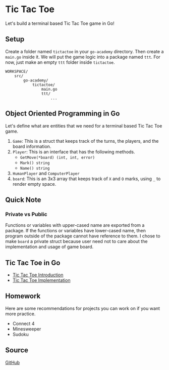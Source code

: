 # Tic Tac Toe

Let's build a terminal based Tic Tac Toe game in Go!

## Setup

Create a folder named `tictactoe` in your `go-academy` directory. Then create a `main.go` inside it.
We will put the game logic into a package named `ttt`. For now, just make an empty `ttt` folder
inside `tictactoe`.

```text
WORKSPACE/
    src/
        go-academy/
            tictactoe/
                main.go
                ttt/
                    ...
```

## Object Oriented Programming in Go

Let's define what are entities that we need for a terminal based Tic Tac Toe game.

1. `Game`: This is a struct that keeps track of the turns, the players, and the board information.
2. `Player`: This is an interface that has the following methods.
    * `GetMove(*board) (int, int, error)`
    * `Mark() string`
    * `Name() string`
3. `HumanPlayer` and `ComputerPlayer`
4. `board`: This is an 3x3 array that keeps track of `X` and `O` marks, using `_` to render empty space.

## Quick Note

### Private vs Public

Functions or variables with upper-cased name are exported from a package. If the functions or variables
have lower-cased name, then program outside of the package cannot have reference to them. I chose to
make `board` a private struct because user need not to care about the implementation and usage of
game board.

## Tic Tac Toe in Go

* [Tic Tac Toe Introduction](https://youtu.be/CqsfJw4HJyA)
* [Tic Tac Toe Implementation](https://youtu.be/EgpXNBqmhP8)

## Homework

Here are some recommendations for projects you can work on if you want more practice.

* Connect 4
* Minesweeper
* Sudoku

## Source

[GitHub](https://github.com/calvinfeng/go-academy/tree/master/tictactoe)